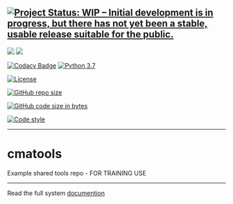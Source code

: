 
[![Project Status: WIP – Initial development is in progress, but there has not yet been a stable, usable release suitable for the public.](https://www.repostatus.org/badges/latest/wip.svg)](https://www.repostatus.org/#wip)
---

![](https://github.com/jonathan-winn-geo/cmatools/workflows/docs/badge.svg)
![](https://github.com/jonathan-winn-geo/cmatools/workflows/unit-tests/badge.svg)

[![Codacy Badge](https://api.codacy.com/project/badge/Grade/bc11e8877db94af394b794def1c4c585)](https://app.codacy.com/manual/jonathan.winn/cmatools?utm_source=github.com&utm_medium=referral&utm_content=jonathan-winn-geo/cmatools&utm_campaign=Badge_Grade_Dashboard)
[![Python 3.7](https://img.shields.io/badge/python-3.7-blue.svg)](https://www.python.org/downloads/release/python-370/)

[![License](https://img.shields.io/badge/License-BSD%203--Clause-blue.svg)](https://opensource.org/licenses/BSD-3-Clause)

[![GitHub repo size](https://img.shields.io/github/repo-size/jonathan-winn-geo/cmatools)](https://github.com/repo-size/jonathan-winn-geo/cmatools)

[![GitHub code size in bytes](https://img.shields.io/github/languages/code-size/jonathan-winn-geo/cmatools)](https://github.com/code-size/jonathan-winn-geo/cmatools)


[![Code style](https://img.shields.io/badge/code%20style-black-000000.svg)](https://github.com/psf/black)

---


# cmatools
Example shared tools repo - FOR TRAINING USE

--- 

Read the full system [documention](https://cma-open.github.io/cmatools/docs/build/index.html)

